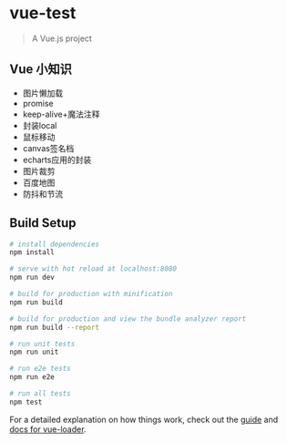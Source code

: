 # vue-test

> A Vue.js project
## Vue 小知识

*  图片懒加载
*  promise
*  keep-alive+魔法注释
*  封装local
*  鼠标移动
*  canvas签名档
*  echarts应用的封装
*  图片裁剪
*  百度地图
*  防抖和节流

## Build Setup

``` bash
# install dependencies
npm install

# serve with hot reload at localhost:8080
npm run dev

# build for production with minification
npm run build

# build for production and view the bundle analyzer report
npm run build --report

# run unit tests
npm run unit

# run e2e tests
npm run e2e

# run all tests
npm test
```

For a detailed explanation on how things work, check out the [guide](http://vuejs-templates.github.io/webpack/) and [docs for vue-loader](http://vuejs.github.io/vue-loader).
